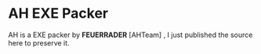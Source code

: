 # AH EXE Packer

AH is a EXE packer by **FEUERRADER** [AHTeam] , I just published the source here to preserve it.
